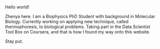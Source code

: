 Hello world!

Zhenya here. I am a Biophysics PhD Student with background in Molecular Biology. Currently working on applying new technique, called thermophoresis, to biological problems. Taking part in the Data Scientist Tool Box on Coursera, and that is how I found my way onto this website. 

Stay put.
